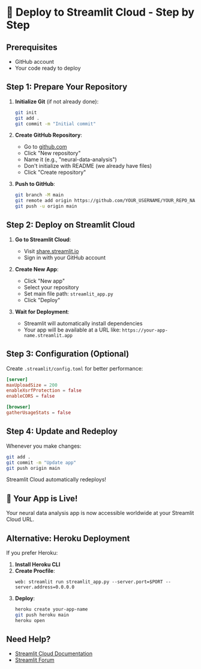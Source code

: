 # 🚀 Deploy to Streamlit Cloud - Step by Step

## Prerequisites
- GitHub account
- Your code ready to deploy

## Step 1: Prepare Your Repository

1. **Initialize Git** (if not already done):
   ```bash
   git init
   git add .
   git commit -m "Initial commit"
   ```

2. **Create GitHub Repository**:
   - Go to [github.com](https://github.com)
   - Click "New repository"
   - Name it (e.g., "neural-data-analysis")
   - Don't initialize with README (we already have files)
   - Click "Create repository"

3. **Push to GitHub**:
   ```bash
   git branch -M main
   git remote add origin https://github.com/YOUR_USERNAME/YOUR_REPO_NAME.git
   git push -u origin main
   ```

## Step 2: Deploy on Streamlit Cloud

1. **Go to Streamlit Cloud**:
   - Visit [share.streamlit.io](https://share.streamlit.io)
   - Sign in with your GitHub account

2. **Create New App**:
   - Click "New app"
   - Select your repository
   - Set main file path: `streamlit_app.py`
   - Click "Deploy"

3. **Wait for Deployment**:
   - Streamlit will automatically install dependencies
   - Your app will be available at a URL like: `https://your-app-name.streamlit.app`

## Step 3: Configuration (Optional)

Create `.streamlit/config.toml` for better performance:
```toml
[server]
maxUploadSize = 200
enableXsrfProtection = false
enableCORS = false

[browser]
gatherUsageStats = false
```

## Step 4: Update and Redeploy

Whenever you make changes:
```bash
git add .
git commit -m "Update app"
git push origin main
```
Streamlit Cloud automatically redeploys!

## 🎉 Your App is Live!

Your neural data analysis app is now accessible worldwide at your Streamlit Cloud URL.

## Alternative: Heroku Deployment

If you prefer Heroku:

1. **Install Heroku CLI**
2. **Create Procfile**:
   ```
   web: streamlit run streamlit_app.py --server.port=$PORT --server.address=0.0.0.0
   ```
3. **Deploy**:
   ```bash
   heroku create your-app-name
   git push heroku main
   heroku open
   ```

## Need Help?

- [Streamlit Cloud Documentation](https://docs.streamlit.io/streamlit-community-cloud)
- [Streamlit Forum](https://discuss.streamlit.io) 